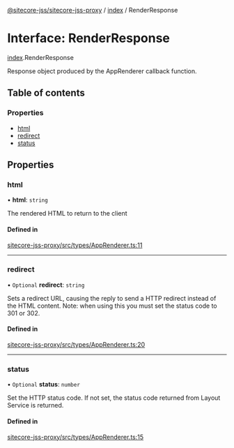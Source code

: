 [@sitecore-jss/sitecore-jss-proxy](../README.md) / [index](../modules/index.md) / RenderResponse

# Interface: RenderResponse

[index](../modules/index.md).RenderResponse

Response object produced by the AppRenderer callback function.

## Table of contents

### Properties

- [html](index.RenderResponse.md#html)
- [redirect](index.RenderResponse.md#redirect)
- [status](index.RenderResponse.md#status)

## Properties

### html

• **html**: `string`

The rendered HTML to return to the client

#### Defined in

[sitecore-jss-proxy/src/types/AppRenderer.ts:11](https://github.com/Sitecore/jss/blob/02c4c7d88/packages/sitecore-jss-proxy/src/types/AppRenderer.ts#L11)

___

### redirect

• `Optional` **redirect**: `string`

Sets a redirect URL, causing the reply to send a HTTP redirect instead of the HTML content.
Note: when using this you must set the status code to 301 or 302.

#### Defined in

[sitecore-jss-proxy/src/types/AppRenderer.ts:20](https://github.com/Sitecore/jss/blob/02c4c7d88/packages/sitecore-jss-proxy/src/types/AppRenderer.ts#L20)

___

### status

• `Optional` **status**: `number`

Set the HTTP status code. If not set, the status code returned from Layout Service is returned.

#### Defined in

[sitecore-jss-proxy/src/types/AppRenderer.ts:15](https://github.com/Sitecore/jss/blob/02c4c7d88/packages/sitecore-jss-proxy/src/types/AppRenderer.ts#L15)
